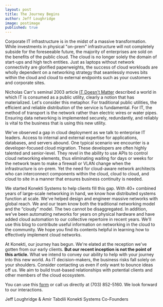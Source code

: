 ```yaml
---
layout: post
title: The Journey Begins
author: Jeff Loughridge
image: postimage
published: true
---
```


Corporate IT infrastructure is in the midst of a massive transformation. While investments in physical "on-prem" infrastructure will not completely subside for the foreseeable future, the majority of enterprises are sold on the benefits of the public cloud. The cloud is no longer solely the domain of start-ups and high tech entities. Just as laptops without network connectivity are glorified paperweights, the success of cloud workloads are wholly dependent on a networking strategy that seamlessly moves bits within the cloud and cloud to external endpoints such as your customers and corporate sites.

Nicholas Carr's seminal 2003 article [IT Doesn't Matter](https://hbr.org/2003/05/it-doesnt-matter) described a world in which IT is consumed as a public utility, clearly a notion that has materialized. Let's consider this metaphor. For traditional public utilities, the efficient and reliable distribution of the service is fundamental. For IT, the method of transport is the network rather than electric wires or water pipes. Ensuring data networking is implemented securely, redundantly, and reliably is vital to the business that is using this new utility.

We've observed a gap in cloud deployment as we talk to enterprise IT leaders. Access to internal and external expertise for applications, databases, and servers abound. One typical scenario we encounter is a developer-focused cloud migration. These developers are often highly talented and senior-level. They revel in the ability to use APIs to control cloud networking elements, thus eliminating waiting for days or weeks for the network team to make a firewall or VLAN change when the infrastructure is on-prem. Yet the need for cloud-aware network architects who can interconnect components within the cloud, cloud to cloud, and cloud to site in a manner that ensures business continuity is needed.

We started Konekti Systems to help clients fill this gap. With 40+ combined years of large-scale networking in hand, we know how distributed systems function at scale. We've helped design and engineer massive networks with global reach. We and our team know both the traditional networking model and the “cloudy” model. The two cannot be disaggregated. In addition, we've been automating networks for years on physical hardware and have added cloud automation to our collective repertoire in recent years.
We'll use this blog to contribute useful information on networking in the cloud to the community. We hope you find its contents helpful in learning how to effectively implement cloud networks.

At Konekti, our journey has begun. We're elated at the reception we've gotten from our early clients. **But our recent inception is not the point of this article.** What we intend to convey our ability to help with your journey into this new world. As IT decision-makers, the business risks fall solely on your shoulders. Consider contacting us even if only want to bounce ideas off us. We aim to build trust-based relationships with potential clients and other members of the cloud ecosystem.

You can use this [form](https://konekti.us/#contact-us) or call us directly at (703) 852-5160. We look forward to our interactions.


Jeff Loughridge & Amir Tabdili
Konekti Systems Co-Founders
